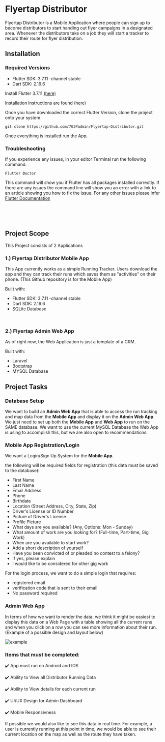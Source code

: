 # Flyertap Distributor
Flyertap Distributor is a Mobile Application where people can sign up to become distributors to start handing out flyer campaigns in a designated area. Whenever the distributors take on a job they will start a tracker to record their route for flyer distribution.



## Installation
### Required Versions
-  Flutter SDK: 3.7.11 -channel stable
-  Dart SDK: 2.19.6

Install Flutter 3.7.11 [(here)](https://docs.flutter.dev/release/archive?tab=windows)

Installation Instructions are found [(here)](https://docs.flutter.dev/get-started/install)

Once you have downloaded the correct Flutter Version, clone the project onto your system.
```
git clone https://github.com/702Padmin/Flyertap-Distributor.git
```
Once everything is installed run the App.

### Troubleshooting
If you experience any issues, in your editor Terminal run the following command:
```
Flutter Doctor
```
This command will show you if Flutter has all packages installed correctly. If there are any issues the command line will show you an error with a link to an article showing you how to fix the issue.
For any other issues please infer [Flutter Documentation](https://docs.flutter.dev/get-started/install)

<br><br><br>

## Project Scope
This Project consists of 2 Applications

### 1.) Flyertap Distributor Mobile App
This App currently works as a simple Running Tracker. Users download the app and they can track their runs which saves them as "activities" on their phone. (This Github repository is for the Mobile App)

Built with:
-  Flutter SDK: 3.7.11 -channel stable
-  Dart SDK: 2.19.6
-  SQLite Database
<br>

### 2.) Flyertap Admin Web App
As of right now, the Web Application is just a template of a CRM.

Built with:
-  Laravel
-  Bootstrap
-  MYSQL Database


## Project Tasks

### Database Setup
We want to build an  **Admin Web App**  that is able to access the run tracking and map data from the **Mobile App**
and display it on the **Admin Web App**. We just need to set up both the **Mobile App** and **Web App** to run on the SAME database. We want to use the current MySQL Database the Web App is using to accomplish this, but we are also open to recommendations.

### Mobile App Registration/Login
We want a Login/Sign Up System  for the **Mobile App**.

the following will be required fields for registration (this data must be saved to the database): 
-  First Name
-  Last Name
-  Email Address
-  Phone
-  Birthdate
-  Location (Street Address, City, State, Zip) 
-  Driver's License or ID Number
-  Picture of Driver's License
-  Profile Picture
-  What days are you available? (Any, Options: Mon - Sunday)
-  What amount of work are you looking for? (Full-time, Part-time, Gig Work)
-  When are you available to start work?
-  Add a short description of yourself
-  Have you been convicted of or pleaded no contest to a felony?
-  If yes, please explain
-  I would like to be considered for other gig work 

For the login process, we want to do a simple login that requires:
- registered email
- verification code that is sent to their email
- No password required 


### Admin Web App
In terms of how we want to render the data, we think it might be easiest to display this data on a Web Page with a table showing all the current runs and when you click on a row you can see more information about their run. (Example of a possible design and layout below)

![example](https://github.com/702Padmin/Flyertap-Distributor/assets/57960180/ada4f1f5-0a70-4abc-b770-c1b1bba3a3ab)


### Items that must be completed:
:heavy_check_mark:  App must run on Android and IOS

:heavy_check_mark:  Ability to View all Distributor Running Data

:heavy_check_mark:  Ability to View details for each current run

:heavy_check_mark:  UI/UX Design for Admin Dashboard

:heavy_check_mark:  Mobile Responsivness

If possible we would also like to see this data in real time. For example, a user is currently running at this point in time, we would be able to see their current location on the map as well as the route they have taken.


<!--
## User Sign Up
To start using the App users must first sign up. So there needs to be a system for users to sign-up or log in to the app. The current App has a process at the start of the app when it is first launched, that requests some user information but it's not a fully setup login system. So we will start by modifying this process and requesting the following information:

-  First Name
-  Last Name
-  Email Address
-  Phone
-  Birthdate
-  Serving Areas
(Serving Areas is the location, we want users to type in the city, and be able to either select either the city or specific parts of the city.)

This process should be a step-by-step form when signing up. The users should have the ability to log in or log out to the website if already registered. And we would like a simple account page with a simple form to update the user information.

![image](https://github.com/702Padmin/Flyertap-Distributor/assets/57960180/e560cb09-3bd7-4c16-9582-50957815907c)

After that User Data will be saved to the backend and the user will be redirected to App Home Feed.-->

<!--
## Jobs
The App Home Feed shows all the jobs available to them. These jobs will show up on their feed depending on what service areas they choose. For example, if they choose las vegas they will only see las vegas jobs on the feed. From the feed, they should be able to view job details such as:
-  Area
-  Pay
-  Flyer Amount
-  Description
-  Flyer Pickup location

These Jobs will be pulled from the database based on whatever service areas the users have selected and will be created on a Web Application so you will not need to develop anything for create these jobs you simnply pull whatever jobs are available. I will create an API endpoint (with documentation) for requesting jobs so you can pull the data and display them on the app. 

Of course, we will also need the ability to take on the job. So there should be a button where users can accept the job. Once they accept the job they will be shown the address pickup location for the Flyers and once they have the flyers. They should be able to view the job and have a button to start the distribution tracker. Once they complete it. All the tracking data should be saved to the database and we should get notified when the job is complete with a link to a report showing the route analtyics as well as the map with their route.   This brings us to the next thing, we would like to get notified whenever someone takes on a job.
-->

<!--
## Notifications
Being notified when specific things happen is a feature we also need to implement. Mainly we want notifications for two things:
-  When someone takes a job. (We need a notification that will take us to a view where we can see their profile details.)
-  When someone completes a job.
 
If possible we would like to send notifications to distributors whenever new jobs are available in their area as well as notify distributors and administrators when a distributor has left the selected area.

In terms of how this notification is sent, we would like it to be via App notifications, but if it's easier to get it done with Email or SMS  that would be fine.
-->



